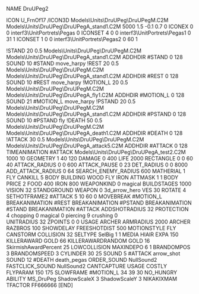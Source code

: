 NAME DruUPeg2

ICON U_FrnOf17
/ICON3D Models\Units\DruUPeg\DruUPegM.C2M Models\Units\DruUPeg\DruUPegA_stand1.C2M 5000 1.5 -0.1 0.7 0 
ICONEX 0 0 interf3\UnitPortrets\Pegas 0
ICONSET 4 0 0 interf3\UnitPortrets\Pegas1 0 31 1
ICONSET 1 0 0 interf3\UnitPortrets\Pegas2 0 60 1

!STAND         20 0.5 Models\Units\DruUPeg\DruUPegM.C2M Models\Units\DruUPeg\DruUPegA_stand1.C2M
ADDHDIR #STAND 0 128
SOUND 10 #STAND move_harpy
!REST          20 0.5 Models\Units\DruUPeg\DruUPegM.C2M Models\Units\DruUPeg\DruUPegA_stand1.C2M
ADDHDIR #REST 0 128
SOUND 10 #REST move_harpy
!MOTION_L      20 0.5 Models\Units\DruUPeg\DruUPegM.C2M Models\Units\DruUPeg\DruUPegA_fly1.C2M
ADDHDIR #MOTION_L 0 128
SOUND 21 #MOTION_L move_harpy
!PSTAND         20 0.5 Models\Units\DruUPeg\DruUPegM.C2M Models\Units\DruUPeg\DruUPegA_stand1.C2M
ADDHDIR #PSTAND 0 128
SOUND 10 #PSTAND fly
!DEATH         50 0.5 Models\Units\DruUPeg\DruUPegM.C2M Models\Units\DruUPeg\DruUPegA_death1.C2M
ADDHDIR #DEATH 0 128
!ATTACK        30 0.5 Models\Units\DruUPeg\DruUPegM.C2M Models\Units\DruUPeg\DruUPegA_attack5.C2M
ADDHDIR #ATTACK 0 128
TIMEANIMATION #ATTACK Models\Units\DruUPeg\DruUPegA_test2.C2M 1000 10
GEOMETRY 1 40 120
DAMAGE   0 400
LIFE     2000
RECTANGLE 0 0 60 40
ATTACK_RADIUS 0 0 600
ATTACK_PAUSE 0 23
DET_RADIUS 0 0 8000
ADD_ATTACK_RADIUS 0 64
SEARCH_ENEMY_RADIUS 600
MATHERIAL 1 FLY
CANKILL 5 BODY BUILDING WOOD FLY IRON
ATTMASK 1 1 BODY
PRICE 2 FOOD 400 IRON 800
WEAPONKIND 0 magical
BUILDSTAGES 1000
VISION 32
STANDGROUND
WEAPON 			0 3d_arrow_hero
VES 30
ROTATE 4
SETHOTFRAME2 #ATTACK 5 10 60 0
MOVEBREAK #MOTION_L
BREAKANIMATION #REST
BREAKANIMATION #PSTAND
BREAKANIMATION #STAND
BREAKANIMATION #ATTACK
ADDSHOTRADIUS 32
PROTECTION 4 chopping 0 magical 0 piercing 9 crushing 0         
UNITRADIUS 32
ZPOINTS 0 0
USAGE ARCHER
ARMRADIUS 		2000
ARCHER
RAZBROS 100
SHOWDELAY
FREESHOTDIST 500
MOTIONSTYLE FLY
CANSTORM
COLLISION 32
SELTYPE SelBig 1 1
MEDIA HIAIR
EXPA 150
KILLERAWARD             GOLD 66
KILLERAWARDRANDOM       GOLD 16
SkirmishAwardPercent 25
LOWCOLLISION
MAXINDEPO 6 1
BRANDOMPOS 3
BRANDOMSPEED 3
CYLINDER 30 25
SOUND 5 #ATTACK arrow_shot
SOUND 12 #DEATH death_pegas
ORDER_SOUND NullSound2
FASTCLICK_SOUND NullSound2
CANTCAPTURE
USAGE COSTLY
FLYPARAM 150 175
SLOWFRAME #MOTION_L 34 39 30
NO_HUNGRY
ABILITY MS_DruPeg
ShadowScaleX 3
ShadowScaleY 3
NIKAKIXMAM
TFACTOR FF666666
[END]
